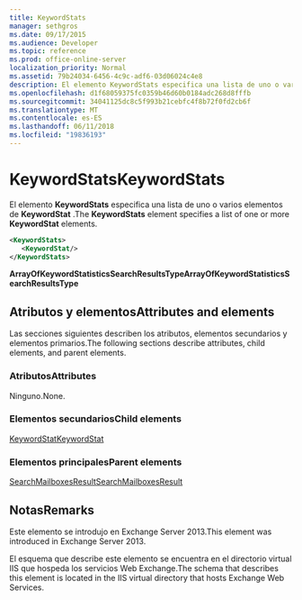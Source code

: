```yaml
---
title: KeywordStats
manager: sethgros
ms.date: 09/17/2015
ms.audience: Developer
ms.topic: reference
ms.prod: office-online-server
localization_priority: Normal
ms.assetid: 79b24034-6456-4c9c-adf6-03d06024c4e8
description: El elemento KeywordStats especifica una lista de uno o varios elementos de KeywordStat.
ms.openlocfilehash: d1f68059375fc0359b46d60b0184adc268d8fffb
ms.sourcegitcommit: 34041125dc8c5f993b21cebfc4f8b72f0fd2cb6f
ms.translationtype: MT
ms.contentlocale: es-ES
ms.lasthandoff: 06/11/2018
ms.locfileid: "19836193"
---
```

# <a name="keywordstats"></a><span data-ttu-id="37761-103">KeywordStats</span><span class="sxs-lookup"><span data-stu-id="37761-103">KeywordStats</span></span>

<span data-ttu-id="37761-104">El elemento **KeywordStats** especifica una lista de uno o varios elementos de **KeywordStat** .</span><span class="sxs-lookup"><span data-stu-id="37761-104">The **KeywordStats** element specifies a list of one or more **KeywordStat** elements.</span></span> 
  
```XML
<KeywordStats>
   <KeywordStat/>
</KeywordStats>
```

 <span data-ttu-id="37761-105">**ArrayOfKeywordStatisticsSearchResultsType**</span><span class="sxs-lookup"><span data-stu-id="37761-105">**ArrayOfKeywordStatisticsSearchResultsType**</span></span>
## <a name="attributes-and-elements"></a><span data-ttu-id="37761-106">Atributos y elementos</span><span class="sxs-lookup"><span data-stu-id="37761-106">Attributes and elements</span></span>

<span data-ttu-id="37761-107">Las secciones siguientes describen los atributos, elementos secundarios y elementos primarios.</span><span class="sxs-lookup"><span data-stu-id="37761-107">The following sections describe attributes, child elements, and parent elements.</span></span>
  
### <a name="attributes"></a><span data-ttu-id="37761-108">Atributos</span><span class="sxs-lookup"><span data-stu-id="37761-108">Attributes</span></span>

<span data-ttu-id="37761-109">Ninguno.</span><span class="sxs-lookup"><span data-stu-id="37761-109">None.</span></span>
  
### <a name="child-elements"></a><span data-ttu-id="37761-110">Elementos secundarios</span><span class="sxs-lookup"><span data-stu-id="37761-110">Child elements</span></span>

[<span data-ttu-id="37761-111">KeywordStat</span><span class="sxs-lookup"><span data-stu-id="37761-111">KeywordStat</span></span>](keywordstat.md)
  
### <a name="parent-elements"></a><span data-ttu-id="37761-112">Elementos principales</span><span class="sxs-lookup"><span data-stu-id="37761-112">Parent elements</span></span>

[<span data-ttu-id="37761-113">SearchMailboxesResult</span><span class="sxs-lookup"><span data-stu-id="37761-113">SearchMailboxesResult</span></span>](searchmailboxesresult.md)
  
## <a name="remarks"></a><span data-ttu-id="37761-114">Notas</span><span class="sxs-lookup"><span data-stu-id="37761-114">Remarks</span></span>

<span data-ttu-id="37761-115">Este elemento se introdujo en Exchange Server 2013.</span><span class="sxs-lookup"><span data-stu-id="37761-115">This element was introduced in Exchange Server 2013.</span></span>
  
<span data-ttu-id="37761-116">El esquema que describe este elemento se encuentra en el directorio virtual IIS que hospeda los servicios Web Exchange.</span><span class="sxs-lookup"><span data-stu-id="37761-116">The schema that describes this element is located in the IIS virtual directory that hosts Exchange Web Services.</span></span>
  

